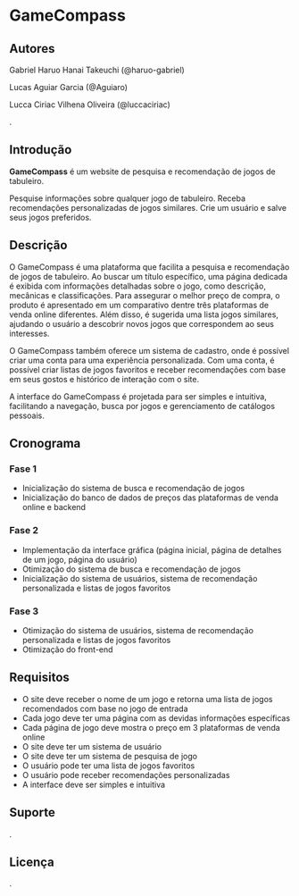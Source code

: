 # GameCompass

## Autores

Gabriel Haruo Hanai Takeuchi (@haruo-gabriel)

Lucas Aguiar Garcia (@Aguiaro)

Lucca Ciriac Vilhena Oliveira (@luccaciriac)

.

## Introdução

**GameCompass** é um website de pesquisa e recomendação de jogos de tabuleiro.

Pesquise informações sobre qualquer jogo de tabuleiro. Receba recomendações personalizadas de jogos similares. Crie um usuário e salve seus jogos preferidos.

## Descrição

O GameCompass é uma plataforma que facilita a pesquisa e recomendação de jogos de tabuleiro. Ao buscar um título específico, uma página dedicada é exibida com informações detalhadas sobre o jogo, como descrição, mecânicas e classificações. Para assegurar o melhor preço de compra, o produto é apresentado em um comparativo dentre três plataformas de venda online diferentes. Além disso, é sugerida uma lista jogos similares, ajudando o usuário a descobrir novos jogos que correspondem ao seus interesses.

O GameCompass também oferece um sistema de cadastro, onde é possível criar uma conta para uma experiência personalizada. Com uma conta, é possível criar listas de jogos favoritos e receber recomendações com base em seus gostos e histórico de interação com o site.

A interface do GameCompass é projetada para ser simples e intuitiva, facilitando a navegação, busca por jogos e gerenciamento de catálogos pessoais.

## Cronograma

### Fase 1

- Inicialização do sistema de busca e recomendação de jogos
- Inicialização do banco de dados de preços das plataformas de venda online e backend

### Fase 2

- Implementação da interface gráfica (página inicial, página de detalhes de um jogo, página do usuário)
- Otimização do sistema de busca e recomendação de jogos
- Inicialização do sistema de usuários, sistema de recomendação personalizada e listas de jogos favoritos

### Fase 3

- Otimização do sistema de usuários, sistema de recomendação personalizada e listas de jogos favoritos
- Otimização do front-end

## Requisitos

- O site deve receber o nome de um jogo e retorna uma lista de jogos recomendados com base no jogo de entrada
- Cada jogo deve ter uma página com as devidas informações específicas
- Cada página de jogo deve mostra o preço em 3 plataformas de venda online
- O site deve ter um sistema de usuário
- O site deve ter um sistema de pesquisa de jogo
- O usuário pode ter uma lista de jogos favoritos
- O usuário pode receber recomendações personalizadas
- A interface deve ser simples e intuitiva

## Suporte

.

## Licença

.
